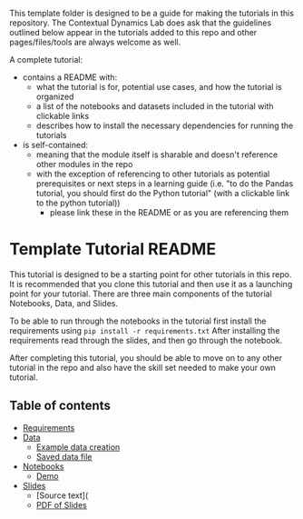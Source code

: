 This template folder is designed to be a guide for making the tutorials in this repository. The Contextual Dynamics Lab does ask that the guidelines outlined below appear in the tutorials added to this repo and other pages/files/tools are always welcome as well.

A complete tutorial:
  - contains a README with:
      - what the tutorial is for, potential use cases, and how the tutorial is organized
      - a list of the notebooks and datasets included in the tutorial with clickable links
      - describes how to install the necessary dependencies for running the tutorials
  - is self-contained:
      - meaning that the module itself is sharable and doesn't reference other modules in the repo
      - with the exception of referencing to other tutorials as potential prerequisites or next steps in a learning guide (i.e. "to do the Pandas tutorial, you should first do the Python tutorial" (with a clickable link to the python tutorial))
          - please link these in the README or as you are referencing them 

# Template Tutorial README 

This tutorial is designed to be a starting point for other tutorials in this repo. It is recommended that you clone this tutorial and then use it as a launching point for your tutorial. There are three main components of the tutorial Notebooks, Data, and Slides.

To be able to run through the notebooks in the tutorial first install the requirements using `pip install -r requirements.txt` After installing the requirements read through the slides, and then go through the notebook. 

After completing this tutorial, you should be able to move on to any other tutorial in the repo and also have the skill set needed to make your own tutorial. 

## Table of contents

- [Requirements](https://github.com/ContextLab/Tutorials/blob/master/Tutorial%20Template/requirements.txt)
- [Data](https://github.com/ContextLab/Tutorials/tree/master/Tutorial%20Template/Data)
  - [Example data creation](https://github.com/ContextLab/Tutorials/blob/master/Tutorial%20Template/Data/Example_Data_Creation.ipynb)
  - [Saved data file](https://github.com/ContextLab/Tutorials/blob/master/Tutorial%20Template/Data/chirp.npy)
- [Notebooks](https://github.com/ContextLab/Tutorials/tree/master/Tutorial%20Template/Notebooks)
  - [Demo](https://github.com/ContextLab/Tutorials/blob/master/Tutorial%20Template/Notebooks/Demo.ipynb)
- [Slides](https://github.com/ContextLab/Tutorials/tree/master/Tutorial%20Template/Slides)
  - [Source text](
  - [PDF of Slides](https://github.com/ContextLab/Tutorials/blob/master/Tutorial%20Template/Slides/template%20slideshow.pdf)
